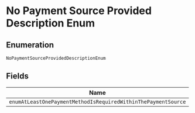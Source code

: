 
# No Payment Source Provided Description Enum

## Enumeration

`NoPaymentSourceProvidedDescriptionEnum`

## Fields

| Name |
|  --- |
| `enumAtLeastOnePaymentMethodIsRequiredWithinThePaymentSource` |

